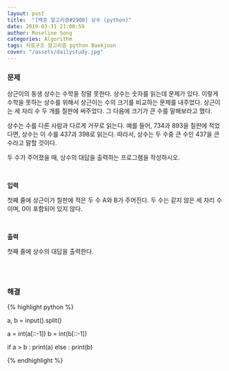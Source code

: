 ```yaml
---
layout: post
title:  "[백준 알고리즘#2908] 상수 (python)"
date: 2019-03-31 21:00:59
author: Roseline Song
categories: Algorithm
tags: 자료구조 알고리즘 python Baekjoon
cover: "/assets/dailystudy.jpg"
---
```



### 문제

상근이의 동생 상수는 수학을 정말 못한다. 상수는 숫자를 읽는데 문제가 있다. 이렇게 수학을 못하는 상수를 위해서 상근이는 수의 크기를 비교하는 문제를 내주었다. 상근이는 세 자리 수 두 개를 칠판에 써주었다. 그 다음에 크기가 큰 수를 말해보라고 했다.

상수는 수를 다른 사람과 다르게 거꾸로 읽는다. 예를 들어, 734과 893을 칠판에 적었다면, 상수는 이 수를 437과 398로 읽는다. 따라서, 상수는 두 수중 큰 수인 437을 큰 수라고 말할 것이다.

두 수가 주어졌을 때, 상수의 대답을 출력하는 프로그램을 작성하시오.

<br>

**입력**

첫째 줄에 상근이가 칠판에 적은 두 수 A와 B가 주어진다. 두 수는 같지 않은 세 자리 수이며, 0이 포함되어 있지 않다. 

<br>

**출력**

첫째 줄에 상수의 대답을 출력한다.

<br>
<br>

### 해결

{% highlight python %}

a, b = input().split()

a = int(a[::-1]) 
b = int(b[::-1])

if a > b : 
    print(a)
else :
    print(b)

{% endhighlight %}

<br>
<br>